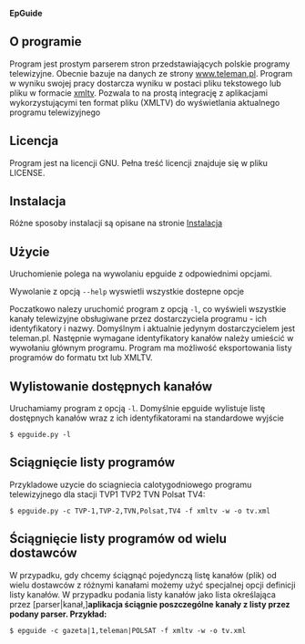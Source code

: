 **EpGuide**

## O programie ##

Program jest prostym parserem stron przedstawiających polskie programy telewizyjne.
Obecnie bazuje na danych ze strony www.teleman.pl.
Program w wyniku swojej pracy dostarcza wyniku w postaci pliku tekstowego lub
pliku w formacie [xmltv](http://wiki.xmltv.org). Pozwala to na prostą integrację z aplikacjami
wykorzystującymi ten format pliku (XMLTV) do wyświetlania aktualnego programu
telewizyjnego

## Licencja ##
Program jest na licencji GNU. Pełna treść licencji znajduje się w pliku LICENSE.

## Instalacja ##
Różne sposoby instalacji są opisane na stronie [Instalacja](Instalacja.md)

## Użycie ##
Uruchomienie polega na wywolaniu epguide z odpowiednimi opcjami.

Wywolanie z opcją `--help` wyswietli wszystkie dostepne opcje

Poczatkowo nalezy uruchomić program z opcją `-l`, co wyświeli wszystkie
kanały telewizyjne obsługiwane przez dostarczyciela programu - ich identyfikatory i nazwy. Domyślnym i aktualnie jedynym dostarczycielem jest teleman.pl. Następnie wymagane identyfikatory kanałów należy umieścić w wywołaniu głównym programu. Program ma możliwość eksportowania listy programów do formatu txt lub XMLTV.

## Wylistowanie dostępnych kanałów ##
Uruchamiamy program z opcją `-l`. Domyślnie epguide wylistuje listę dostępnych
kanałów wraz z ich identyfikatorami na standardowe wyjście

```
$ epguide.py -l
```

## Sciągnięcie listy programów ##
Przykladowe uzycie do sciagniecia calotygodniowego programu telewizyjnego
dla stacji TVP1 TVP2  TVN Polsat TV4:

```
$ epguide.py -c TVP-1,TVP-2,TVN,Polsat,TV4 -f xmltv -w -o tv.xml
```

## Ściągnięcie listy programów od wielu dostawców ##
W przypadku, gdy chcemy ściągnąć pojedynczą listę kanałów (plik) od wielu
dostawców z różnymi kanałami możemy użyć specjalnej opcji definicji listy
kanałów. W przypadku podania listy kanałów jako lista określająca przez
[parser|kanał,]**aplikacja ściągnie poszczególne kanały z listy przez
podany parser. Przykład:**

```
$ epguide -c gazeta|1,teleman|POLSAT -f xmltv -w -o tv.xml
```